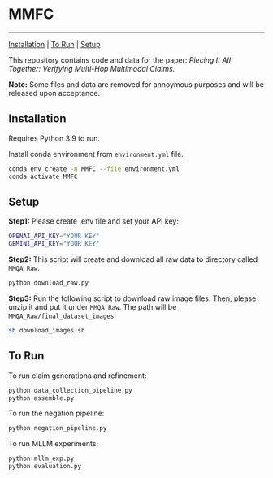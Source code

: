 # MMFC

---

[Installation](#installation) | [To Run](#to-run) | [Setup](#setup)

This repository contains code and data for the paper: _Piecing It All Together: Verifying Multi-Hop Multimodal Claims._

**Note:** Some files and data are removed for annoymous purposes and will be released upon acceptance.

## Installation

Requires Python 3.9 to run.

Install conda environment from `environment.yml` file.

```sh
conda env create -n MMFC --file environment.yml
conda activate MMFC
```

## Setup

**Step1:** Please create .env file and set your API key:

```sh
OPENAI_API_KEY="YOUR KEY"
GEMINI_API_KEY="YOUR KEY"
```

**Step2:** This script will create and download all raw data to directory called `MMQA_Raw`.

```sh
python download_raw.py
```

**Step3:** Run the following script to download raw image files. Then, please unzip it and put it under `MMQA_Raw`. The path will be `MMQA_Raw/final_dataset_images`.

```sh
sh download_images.sh
```

## To Run

To run claim generationa and refinement:

```sh
python data_collection_pipeline.py
python assemble.py
```

To run the negation pipeline:

```sh
python negation_pipeline.py
```

To run MLLM experiments:

```sh
python mllm_exp.py
python evaluation.py
```
